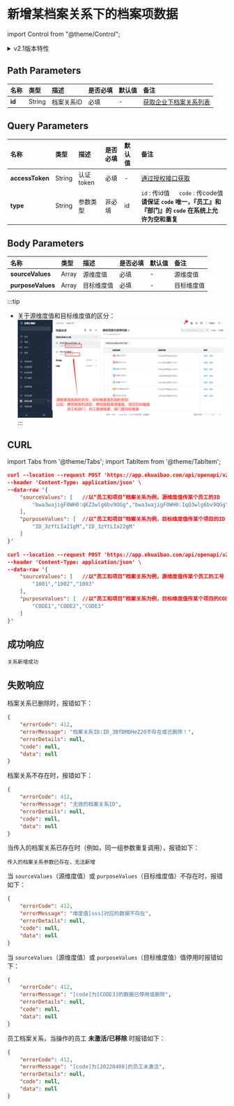 # 新增某档案关系下的档案项数据

import Control from "@theme/Control";

<Control
method="POST"
url="/api/openapi/v2.1/recordLink/add/$`id`"
/>

<details>
  <summary>v2.1版本特性</summary>
  <div>
    - 🆕 新增 “<b>type</b>” 类型参数，支持 ”<b>id</b>“ 或 ”<b>code</b>“ 传参。<br/>
    - 🐞 修复了传其他类型自定义档案项ID（非档案关系配置的类型）可以创建成功数据的问题。<br/>
    - 🐞 档案关系类型共六种，全都做参数校验，若传入已删除参数则报错。<br/>
    &nbsp;&nbsp;&nbsp;&nbsp;&nbsp;● 未激活/已移除 员工，不能进行任何档案关系数据操作。<br/>
    &nbsp;&nbsp;&nbsp;&nbsp;&nbsp;● body参数里传多个值时，校验参数任意一个不存在则报错。<br/>
    - 🐞 无效果的新增返回信息提示。
  </div>
</details>

## Path Parameters

| 名称 | 类型 | 描述 | 是否必填 | 默认值 | 备注 |
| :--- | :--- | :--- | :--- |:--- | :--- |
| **id** | String | 档案关系ID | 必填 | - | [获取企业下档案关系列表](/docs/open-api/recordLink/get-dimension-relation) | 

## Query Parameters

| 名称 | 类型 | 描述 | 是否必填 | 默认值 | 备注 |
| :--- | :--- | :--- | :--- |:--- | :--- |
| **accessToken** | String | 认证token | 必填 | - | [通过授权接口获取](/docs/open-api/getting-started/auth) |
| **type**        | String | 参数类型   | 非必填 | id | `id` : 传id值 &emsp; `code` : 传code值<br/>**请保证 `code` 唯一，『员工』和『部门』的 `code` 在系统上允许为空和重复** |

## Body Parameters

| 名称 | 类型 | 描述 | 是否必填 | 默认值 | 备注 |
| :--- | :--- | :--- | :--- |:--- | :--- |
| **sourceValues**  | Array  | 源维度值	| 必填  | - | 源维度值 |
| **purposeValues** | Array  | 目标维度值	| 必填  | - | 目标维度值 |

:::tip
- 关于源维度值和目标维度值的区分：
![images](images/源维度与目标维度.png)
:::

## CURL
import Tabs from '@theme/Tabs';
import TabItem from '@theme/TabItem';

<Tabs>
<TabItem value="id" label="id" default>

```json
curl --location --request POST 'https://app.ekuaibao.com/api/openapi/v2.1/recordLink/add/$ID_3BFuV7KbVDw?accessToken=ID_3BFuV7KbNDw:bwa3wajigF0WH0&type=id' \
--header 'Content-Type: application/json' \
--data-raw '{
    "sourceValues": [   //以“员工和项目”档案关系为例，源维度值传某个员工的ID
        "bwa3wajigF0WH0:qKZ3wlg6bv9OGg","bwa3wajigF0WH0:IqQ3wlg6bv9QGg"
    ],
    "purposeValues": [  //以“员工和项目”档案关系为例，目标维度值传某个项目的ID
        "ID_3zYtLIa21gM","ID_3zYtLIa22gM"
    ]
}'
```
</TabItem>
<TabItem value="code" label="code">

```json
curl --location --request POST 'https://app.ekuaibao.com/api/openapi/v2.1/recordLink/add/$ID_3BFuV7KbVDw?accessToken=ID_3BFuV7KbNDw:bwa3wajigF0WH0&type=code' \
--header 'Content-Type: application/json' \
--data-raw '{
    "sourceValues": [   //以“员工和项目”档案关系为例，源维度值传某个员工的工号（CODE)
        "1001","1002","1003"
    ],
    "purposeValues": [  //以“员工和项目”档案关系为例，目标维度值传某个项目的CODE
        "CODE1","CODE2","CODE3"
    ]
}'
```
</TabItem>
</Tabs>

## 成功响应
```text
关系新增成功
```

## 失败响应
档案关系已删除时，报错如下：
```json
{
    "errorCode": 412,
    "errorMessage": "档案关系ID:ID_3BfDMDHeZ20不存在或已删除！",
    "errorDetails": null,
    "code": null,
    "data": null
}
```

档案关系不存在时，报错如下：
```json
{
    "errorCode": 412,
    "errorMessage": "无效的档案关系ID",
    "errorDetails": null,
    "code": null,
    "data": null
}
```

当传入的档案关系已存在时（例如，同一组参数重复调用），报错如下：
```text
传入的档案关系参数已存在，无法新增
```

当 `sourceValues`（源维度值）或 `purposeValues`（目标维度值）不存在时，报错如下：
```json
{
    "errorCode": 412,
    "errorMessage": "维度值[sss]对应的数据不存在",
    "errorDetails": null,
    "code": null,
    "data": null
}
```

当 `sourceValues`（源维度值）或 `purposeValues`（目标维度值）值停用时报错如下：
```json
{
    "errorCode": 412,
    "errorMessage": "[code]为[CODE3]的数据已停用或删除",
    "errorDetails": null,
    "code": null,
    "data": null
}
```

员工档案关系，当操作的员工 **未激活/已移除** 时报错如下：
```json
{
    "errorCode": 412,
    "errorMessage": "[code]为[20220408]的员工未激活",
    "errorDetails": null,
    "code": null,
    "data": null
}
```
